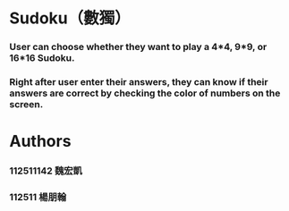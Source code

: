 # Sudoku（數獨）
### User can choose whether they want to play a 4\*4, 9\*9, or 16\*16 Sudoku.  
### Right after user enter their answers, they can know if their answers are correct by checking the color of numbers on the screen.

# Authors
### 112511142 魏宏凱  
### 112511 楊朋翰
